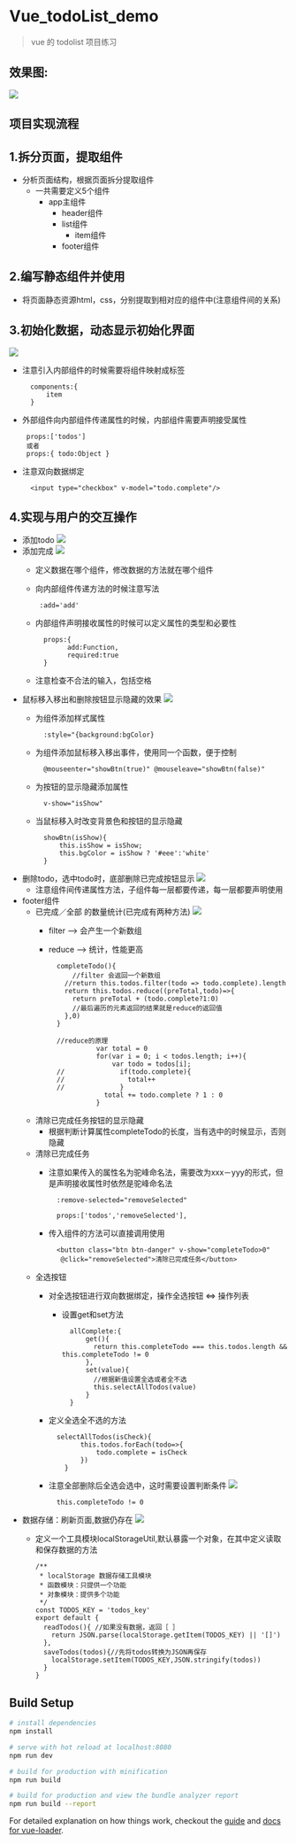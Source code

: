 # Vue_todoList_demo

> vue 的 todolist 项目练习

## 效果图: 
![](./image/效果图.png)

## 项目实现流程
## 1.拆分页面，提取组件 
* 分析页面结构，根据页面拆分提取组件
    * 一共需要定义5个组件
        * app主组件
            * header组件
            * list组件
                * item组件
            * footer组件
## 2.编写静态组件并使用
 * 将页面静态资源html，css，分别提取到相对应的组件中(注意组件间的关系)
## 3.初始化数据，动态显示初始化界面
![](./image/动态显示页面.png)
* 注意引入内部组件的时候需要将组件映射成标签

        components:{
            item
        }
* 外部组件向内部组件传递属性的时候，内部组件需要声明接受属性
       
       props:['todos']
       或者
       props:{ todo:Object }
       
* 注意双向数据绑定
        
        <input type="checkbox" v-model="todo.complete"/>
## 4.实现与用户的交互操作
* 添加todo
![](./image/添加todo.png)
* 添加完成
![](./image/添加完成.png)
    * 定义数据在哪个组件，修改数据的方法就在哪个组件
    * 向内部组件传递方法的时候注意写法
    
           :add='add'
    * 内部组件声明接收属性的时候可以定义属性的类型和必要性
            
            props:{
                  add:Function,
                  required:true
            }
    * 注意检查不合法的输入，包括空格
* 鼠标移入移出和删除按钮显示隐藏的效果
![](./image/删除.png)
    * 为组件添加样式属性
            
            :style="{background:bgColor}
    * 为组件添加鼠标移入移出事件，使用同一个函数，便于控制
            
            @mouseenter="showBtn(true)" @mouseleave="showBtn(false)"
    * 为按钮的显示隐藏添加属性
            
            v-show="isShow"
    * 当鼠标移入时改变背景色和按钮的显示隐藏
            
            showBtn(isShow){
                this.isShow = isShow;
                this.bgColor = isShow ? '#eee':'white'
            }

    
* 删除todo，选中todo时，底部删除已完成按钮显示
    ![](./image/清除已完成任务.png)
    * 注意组件间传递属性方法，子组件每一层都要传递，每一层都要声明使用
* footer组件
    * 已完成／全部 的数量统计(已完成有两种方法) 
![](./image/全选按钮.png)
        * filter --> 会产生一个新数组
        * reduce --> 统计，性能更高
        
                completeTodo(){
                    //filter 会返回一个新数组
                  //return this.todos.filter(todo => todo.complete).length
                  return this.todos.reduce((preTotal,todo)=>{
                    return preTotal + (todo.complete?1:0)
                    //最后遍历的元素返回的结果就是reduce的返回值
                  },0)
                }
                
                //reduce的原理
                          var total = 0
                          for(var i = 0; i < todos.length; i++){
                              var todo = todos[i];
                //              if(todo.complete){
                //                total++
                //              }
                            total += todo.complete ? 1 : 0
                          }
    * 清除已完成任务按钮的显示隐藏
        * 根据判断计算属性completeTodo的长度，当有选中的时候显示，否则隐藏
    * 清除已完成任务
        * 注意如果传入的属性名为驼峰命名法，需要改为xxx－yyy的形式，但是声明接收属性时依然是驼峰命名法
                
                :remove-selected="removeSelected"
                
                props:['todos','removeSelected'],
        * 传入组件的方法可以直接调用使用
        
                <button class="btn btn-danger" v-show="completeTodo>0"
                 @click="removeSelected">清除已完成任务</button>
    * 全选按钮
        * 对全选按钮进行双向数据绑定，操作全选按钮 <=> 操作列表
            * 设置get和set方法
            
                    allComplete:{
                        get(){
                          return this.completeTodo === this.todos.length && this.completeTodo != 0
                        },
                        set(value){
                          //根据新值设置全选或者全不选
                          this.selectAllTodos(value)
                        }
                    }
                    
        * 定义全选全不选的方法
                
                selectAllTodos(isCheck){
                      this.todos.forEach(todo=>{
                          todo.complete = isCheck
                      })
                  }
        * 注意全部删除后全选会选中，这时需要设置判断条件 
        ![](./image/全删除.png)
                
                this.completeTodo != 0
* 数据存储：刷新页面,数据仍存在
![](./image/本地存储.png)
    * 定义一个工具模块localStorageUtil,默认暴露一个对象，在其中定义读取和保存数据的方法
          
          /**
           * localStorage 数据存储工具模块
           * 函数模块：只提供一个功能
           * 对象模块：提供多个功能
           */
          const TODOS_KEY = 'todos_key'
          export default {
            readTodos(){ //如果没有数据，返回［ ］
              return JSON.parse(localStorage.getItem(TODOS_KEY) || '[]')
            },
            saveTodos(todos){//先将todos转换为JSON再保存
              localStorage.setItem(TODOS_KEY,JSON.stringify(todos))
            }
          }

## Build Setup

``` bash
# install dependencies
npm install

# serve with hot reload at localhost:8080
npm run dev

# build for production with minification
npm run build

# build for production and view the bundle analyzer report
npm run build --report
```

For detailed explanation on how things work, checkout the [guide](http://vuejs-templates.github.io/webpack/) and [docs for vue-loader](http://vuejs.github.io/vue-loader).
